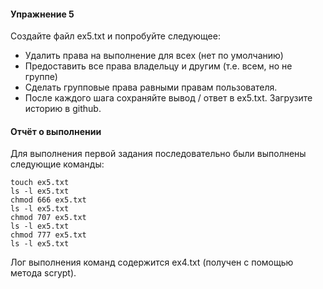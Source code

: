 #### Упражнение 5

Создайте файл ex5.txt и попробуйте следующее:

  - Удалить права на выполнение для всех (нет по умолчанию)
  - Предоставить все права владельцу и другим (т.е. всем, но не группе)
  - Сделать групповые права равными правам пользователя.
  - После каждого шага сохраняйте вывод / ответ в ex5.txt. Загрузите историю в github.


#### Отчёт о выполнении

Для выполнения первой задания последовательно были выполнены следующие команды:

```
touch ex5.txt
ls -l ex5.txt
chmod 666 ex5.txt
ls -l ex5.txt
chmod 707 ex5.txt
ls -l ex5.txt
chmod 777 ex5.txt
ls -l ex5.txt
```

Лог выполнения  команд содержится ex4.txt (получен с помощью метода scrypt).


